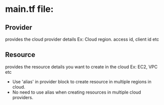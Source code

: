 # main.tf file:
## Provider
provides the cloud provider details Ex: Cloud region. access id, client id etc
## Resource 
provides the resource details you want to create in the cloud Ex: EC2, VPC etc
- Use  'alias' in provider block to create resource in multiple regions in cloud.
- No need to use alias when creating resources in multiple cloud providers.